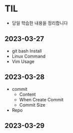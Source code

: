 # TIL

-   당일 학습한 내용을 정리합니다

## 2023-03-27

-   git bash Install
-   Linux Command
-   Vim Usage

## 2023-03-28

-   commit
    -   Content
    -   When Create Commit
    -   Commit Size
-   Repo

## 2023-03-29
